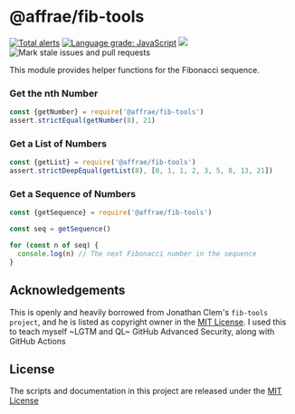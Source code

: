 # @affrae/fib-tools



[![Total alerts](https://img.shields.io/lgtm/alerts/g/affrae/fib-tools.svg?logo=lgtm&logoWidth=18)](https://lgtm.com/projects/g/affrae/fib-tools/alerts/) [![Language grade: JavaScript](https://img.shields.io/lgtm/grade/javascript/g/affrae/fib-tools.svg?logo=lgtm&logoWidth=18)](https://lgtm.com/projects/g/affrae/fib-tools/context:javascript) ![](https://github.com/affrae/fib-tools/workflows/CI/badge.svg) ![Mark stale issues and pull requests](https://github.com/affrae/fib-tools/workflows/Mark%20stale%20issues%20and%20pull%20requests/badge.svg) 


This module provides helper functions for the Fibonacci sequence.

### Get the nth Number

```javascript
const {getNumber} = require('@affrae/fib-tools')
assert.strictEqual(getNumber(8), 21)
```

### Get a List of Numbers

```javascript
const {getList} = require('@affrae/fib-tools')
assert.strictDeepEqual(getList(8), [0, 1, 1, 2, 3, 5, 8, 13, 21])
```

### Get a Sequence of Numbers

```javascript
const {getSequence} = require('@affrae/fib-tools')

const seq = getSequence()

for (const n of seq) {
  console.log(n) // The next Fibonacci number in the sequence
}
```

## Acknowledgements
This is openly and heavily borrowed from Jonathan Clem's `fib-tools project`, and he is listed as copyright owner in the [MIT License](LICENSE.md). I used this to teach myself ~LGTM and QL~ GitHub Advanced Security, along with GitHub Actions

## License
The scripts and documentation in this project are released under the [MIT License](LICENSE.md)


